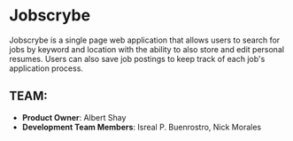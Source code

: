 # Jobscrybe

Jobscrybe is a single page web application that allows users to search for jobs by keyword and location with the ability to also store and edit personal resumes. Users can also save job postings to keep track of each job's application process. 

## TEAM:
  - __Product Owner__:  Albert Shay
  - __Development Team Members__:  Isreal P. Buenrostro, Nick Morales
